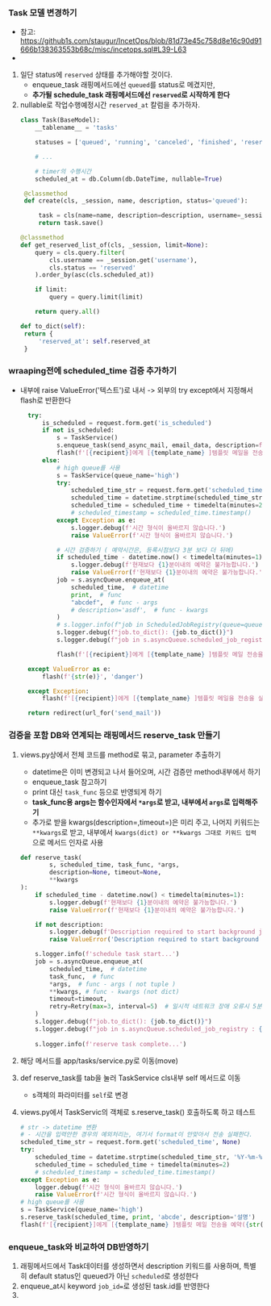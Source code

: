 ### Task 모델 변경하기
- 참고: https://github1s.com/staugur/IncetOps/blob/81d73e45c758d8e16c90d91666b138363553b68c/misc/incetops.sql#L39-L63
- 
1. 일단 status에 `reserved` 상태를 추가해야할 것이다.
   - enqueue_task 래핑메서드에선 `queued`를 status로 메겼지만, 
   - **추가될 schedule_task 래핑메서드에선 `reserved`로 시작하게 한다**
2. nullable로 작업수행예정시간 `reserved_at` 칼럼을 추가하자.
   ```python
   class Task(BaseModel):
       __tablename__ = 'tasks'
   
       statuses = ['queued', 'running', 'canceled', 'finished', 'reserved']
   
       # ...
   
       # timer의 수행시간
       scheduled_at = db.Column(db.DateTime, nullable=True)
   
    @classmethod
    def create(cls, _session, name, description, status='queued'):

        task = cls(name=name, description=description, username=_session.get('username'), status=status)
        return task.save()
   
   @classmethod
   def get_reserved_list_of(cls, _session, limit=None):
       query = cls.query.filter(
           cls.username == _session.get('username'),
           cls.status == 'reserved'
       ).order_by(asc(cls.scheduled_at))

       if limit:
           query = query.limit(limit)

       return query.all()
   
   def to_dict(self):
    return {
        'reserved_at': self.reserved_at
    }
   ```
   

### wraaping전에 scheduled_time 검증 추가하기
- 내부에 raise ValueError('텍스트')로 내서 -> 외부의 try except에서 지정해서 flash로 반환한다
   ```python
     try:
         is_scheduled = request.form.get('is_scheduled')
         if not is_scheduled:
             s = TaskService()
             s.enqueue_task(send_async_mail, email_data, description=f'{template_name}을 이용하여 메일 전송')
             flash(f'[{recipient}]에게 [{template_name} ]템플릿 메일을 전송하였습니다.', 'success')
         else:
             # high queue를 사용
             s = TaskService(queue_name='high')
             try:
                 scheduled_time_str = request.form.get('scheduled_time')
                 scheduled_time = datetime.strptime(scheduled_time_str, '%Y-%m-%d %H:%M:%S')
                 scheduled_time = scheduled_time + timedelta(minutes=2)
                 # scheduled_timestamp = scheduled_time.timestamp()
             except Exception as e:
                 s.logger.debug(f'시간 형식이 올바르지 않습니다.')
                 raise ValueError(f'시간 형식이 올바르지 않습니다.')
   
             # 시간 검증하기 ( 예약시간은, 등록시점보다 3분 보다 더 뒤에)
             if scheduled_time - datetime.now() < timedelta(minutes=1):
                 s.logger.debug(f'현재보다 {1}분이내의 예약은 불가능합니다.')
                 raise ValueError(f'현재보다 {1}분이내의 예약은 불가능합니다.')
             job = s.asyncQueue.enqueue_at(
                 scheduled_time,  # datetime
                 print,  # func
                 "abcdef",  # func - args
                 # description='asdf',  # func - kwargs
             )
             # s.logger.info(f"job in ScheduledJobRegistry(queue=queue): {job in registry}")
             s.logger.debug(f"job.to_dict(): {job.to_dict()}")
             s.logger.debug(f"job in s.asyncQueue.scheduled_job_registry : {job in s.asyncQueue.scheduled_job_registry}")
   
             flash(f'[{recipient}]에게 [{template_name} ]템플릿 메일 전송을 예약({scheduled_time_str})하였습니다.', 'success')
   
     except ValueError as e:
         flash(f'{str(e)}', 'danger')
   
     except Exception:
         flash(f'[{recipient}]에게 [{template_name} ]템플릿 메일을 전송을 실패하였습니다.', 'danger')
   
     return redirect(url_for('send_mail'))
   ```


### 검증을 포함 DB와 연계되는 래핑메서드 reserve_task 만들기
1. views.py상에서 전체 코드를 method로 묶고, parameter 추출하기
   - datetime은 이미 변경되고 나서 들어오며, 시간 검증만 method내부에서 하기
   - enqueue_task 참고하기
   - print 대신 `task_func` 등으로 반영되게 하기
   - **task_func용 args는 함수인자에서 `*args`로 받고, 내부에서 `args`로 입력해주기**
   - 추가로 받을 kwargs(description=,timeout=)은 미리 주고, 나머지 키워드는 `**kwargs`로 받고, 내부에서 `kwargs(dict) or **kwargs 그대로 키워드 입력`으로 메서드 인자로 사용
   ```python
   def reserve_task(
           s, scheduled_time, task_func, *args,
           description=None, timeout=None,
           **kwargs
   ):
       if scheduled_time - datetime.now() < timedelta(minutes=1):
           s.logger.debug(f'현재보다 {1}분이내의 예약은 불가능합니다.')
           raise ValueError(f'현재보다 {1}분이내의 예약은 불가능합니다.')
   
       if not description:
           s.logger.debug(f'Description required to start background job')
           raise ValueError('Description required to start background job')
   
       s.logger.info(f'schedule task start...')
       job = s.asyncQueue.enqueue_at(
           scheduled_time,  # datetime
           task_func,  # func
           *args,  # func - args ( not tuple )
           **kwargs, # func - kwargs (not dict)
           timeout=timeout,
           retry=Retry(max=3, interval=5)  # 일시적 네트워크 장애 오류시 5분간격으로 최대 3번 도전
       )
       s.logger.debug(f"job.to_dict(): {job.to_dict()}")
       s.logger.debug(f"job in s.asyncQueue.scheduled_job_registry : {job in s.asyncQueue.scheduled_job_registry}")
      
       s.logger.info(f'reserve task complete...')
   ```
   
2. 해당 메서드를 app/tasks/service.py로 이동(move)
3. def reserve_task를 tab을 눌러 TaskService cls내부 self 메서드로 이동
   - s객체의 파라미터를 `self`로 변경
4. views.py에서 TaskServic의 객체로 s.reserve_task() 호출하도록 하고 테스트
   ```python
   # str -> datetime 변환
   # - 시간을 입력안한 경우의 예외처리는, 여기서 format이 안맞아서 전송 실패한다.
   scheduled_time_str = request.form.get('scheduled_time', None)
   try:
       scheduled_time = datetime.strptime(scheduled_time_str, '%Y-%m-%d %H:%M:%S')
       scheduled_time = scheduled_time + timedelta(minutes=2)
       # scheduled_timestamp = scheduled_time.timestamp()
   except Exception as e:
       logger.debug(f'시간 형식이 올바르지 않습니다.')
       raise ValueError(f'시간 형식이 올바르지 않습니다.')
   # high queue를 사용
   s = TaskService(queue_name='high')
   s.reserve_task(scheduled_time, print, 'abcde', description='설명')
   flash(f'[{recipient}]에게 [{template_name} ]템플릿 메일 전송을 예약({str(scheduled_time)})하였습니다.', 'success')
   ```
   
### enqueue_task와 비교하여 DB반영하기
1. 래핑메서드에서 Task데이터를 생성하면서 description 키워드를 사용하며, 특별히 default status인 queued가 아닌 `scheduled`로 생성한다
2. enqueue_at시 keyword `job_id=`로 생성된 task.id를 반영한다
3. 
